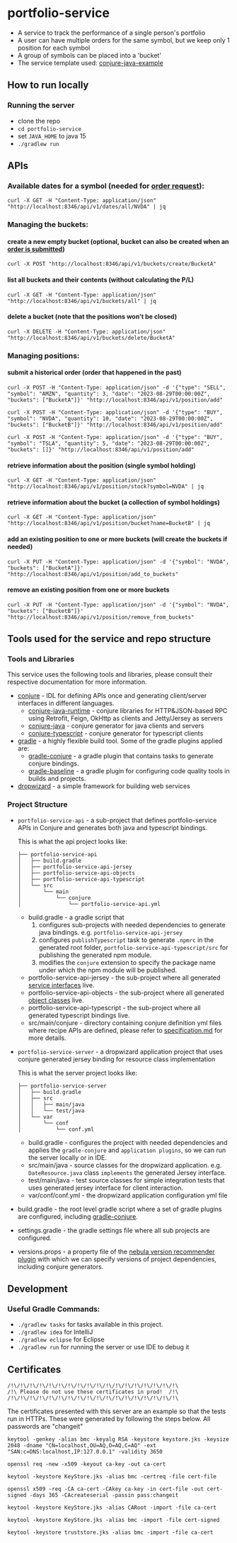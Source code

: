 # portfolio-service
- A service to track the performance of a single person's portfolio
- A user can have multiple orders for the same symbol, but we keep only 1 position for each symbol
- A group of symbols can be placed into a 'bucket'
- The service template used: [conjure-java-example](https://github.com/palantir/conjure-java-example)

## How to run locally
### Running the server
- clone the repo
- `cd portfolio-service`
- set `JAVA_HOME` to java 15
- `./gradlew run`

## APIs
### Available dates for a symbol (needed for [order request](#submit-a-historical-order-order-that-happened-in-the-past)):
```
curl -X GET -H "Content-Type: application/json" "http://localhost:8346/api/v1/dates/all/NVDA" | jq
```

### Managing the buckets:
#### create a new empty bucket (optional, bucket can also be created when an [order is submitted](#submit-a-historical-order-order-that-happened-in-the-past))
```
curl -X POST "http://localhost:8346/api/v1/buckets/create/BucketA"
```

#### list all buckets and their contents (without calculating the P/L)
```
curl -X GET -H "Content-Type: application/json" "http://localhost:8346/api/v1/buckets/all" | jq
```

#### delete a bucket (note that the positions won't be closed)
```
curl -X DELETE -H "Content-Type: application/json" "http://localhost:8346/api/v1/buckets/delete/BucketA"
```

### Managing positions:
#### submit a historical order (order that happened in the past)
```
curl -X POST -H "Content-Type: application/json" -d '{"type": "SELL", "symbol": "AMZN", "quantity": 3, "date": "2023-08-29T00:00:00Z", "buckets": ["BucketA"]}' "http://localhost:8346/api/v1/position/add"

curl -X POST -H "Content-Type: application/json" -d '{"type": "BUY", "symbol": "NVDA", "quantity": 10, "date": "2023-08-29T00:00:00Z", "buckets": ["BucketB"]}' "http://localhost:8346/api/v1/position/add"

curl -X POST -H "Content-Type: application/json" -d '{"type": "BUY", "symbol": "TSLA", "quantity": 5, "date": "2023-08-29T00:00:00Z", "buckets": []}' "http://localhost:8346/api/v1/position/add"
```

#### retrieve information about the position (single symbol holding)
```
curl -X GET -H "Content-Type: application/json" "http://localhost:8346/api/v1/position/stock?symbol=NVDA" | jq
```

#### retrieve information about the bucket (a collection of symbol holdings)
```
curl -X GET -H "Content-Type: application/json" "http://localhost:8346/api/v1/position/bucket?name=BucketB" | jq
```

#### add an existing position to one or more buckets (will create the buckets if needed)
```
curl -X PUT -H "Content-Type: application/json" -d '{"symbol": "NVDA", "buckets": ["BucketA"]}' "http://localhost:8346/api/v1/position/add_to_buckets"
```

#### remove an existing position from one or more buckets
```
curl -X PUT -H "Content-Type: application/json" -d '{"symbol": "NVDA", "buckets": ["BucketB"]}' "http://localhost:8346/api/v1/position/remove_from_buckets"
```

## Tools used for the service and repo structure

### Tools and Libraries
This service uses the following tools and libraries, please consult their respective documentation for more information.
* [conjure](https://github.com/palantir/conjure) - IDL for defining APIs once and generating client/server interfaces in different languages.
    * [conjure-java-runtime](https://github.com/palantir/conjure-java-runtime/) - conjure libraries for HTTP&JSON-based RPC using Retrofit, Feign, OkHttp as clients and Jetty/Jersey as servers
    * [conjure-java](https://github.com/palantir/conjure-java) - conjure generator for java clients and servers 
    * [conjure-typescript](https://github.com/palantir/conjure-typescript) - conjure generator for typescript clients
* [gradle](https://gradle.org/) - a highly flexible build tool. Some of the gradle plugins applied are:
     *  [gradle-conjure](https://github.com/palantir/gradle-conjure) - a gradle plugin that contains tasks to generate conjure bindings.
     *  [gradle-baseline](https://github.com/palantir/gradle-baseline) - a gradle plugin for configuring code quality tools in builds and projects.
* [dropwizard](https://www.dropwizard.io/en/stable/) - a simple framework for building web services

### Project Structure
* `portfolio-service-api` - a sub-project that defines portfolio-service APIs in Conjure and generates both java and typescript bindings.

    This is what the api project looks like:
    ```
    ├── portfolio-service-api
    │   ├── build.gradle
    │   ├── portfolio-service-api-jersey
    │   ├── portfolio-service-api-objects
    │   ├── portfolio-service-api-typescript
    │   └── src
    │       └── main
    │           └── conjure
    │               └── portfolio-service-api.yml
    ```
    * build.gradle - a gradle script that 
        1. configures sub-projects with needed dependencies to generate java bindings. e.g. `portfolio-service-api-jersey`
        2. configures `publishTypescript` task to generate `.npmrc` in the generated root folder, `portfolio-service-api-typescript/src` for publishing the generated npm module.
        3. modifies the `conjure` extension to specify the package name under which the npm module will be published.
    * portfolio-service-api-jersey - the sub-project where all generated [service interfaces](portfolio-service-api/src/main/conjure/portfolio-service-api.yml#L51) live.
    * portfolio-service-api-objects - the sub-project where all generated [object classes](portfolio-service-api/src/main/conjure/portfolio-service-api.yml#L4) live.
    * portfolio-service-api-typescript - the sub-project where all generated typescript bindings live.
    * src/main/conjure - directory containing conjure definition yml files where recipe APIs are defined, please refer to [specification.md](https://github.com/palantir/conjure/blob/develop/docs/specification.md) for more details.

* `portfolio-service-server` - a dropwizard application project that uses conjure generated jersey binding for resource class implementation

    This is what the server project looks like:
    ```
    ├── portfolio-service-server
    │   ├── build.gradle
    │   ├── src
    │   │   ├── main/java
    │   │   └── test/java
    │   └── var
    │       └── conf
    │           └── conf.yml
    ```
    * build.gradle - configures the project with needed dependencies and applies the `gradle-conjure` and `application plugins`, so we can run the server locally or in IDE.
    * src/main/java - source classes for the dropwizard application. e.g. `DateResource.java` class `implements` the generated Jersey interface.
    * test/main/java - test source classes for simple integration tests that uses generated jersey interface for client interaction.
    * var/conf/conf.yml - the dropwizard application configuration yml file

* build.gradle - the root level gradle script where a set of gradle plugins are configured, including [gradle-conjure](https://github.com/palantir/gradle-conjure).
* settings.gradle - the gradle settings file where all sub projects are configured.
* versions.props - a property file of the [nebula version recommender plugin](https://github.com/nebula-plugins/nebula-dependency-recommender-plugin) with which we can specify versions of project dependencies, including conjure generators.

## Development

### Useful Gradle Commands:

* `./gradlew tasks` for tasks available in this project.
* `./gradlew idea` for IntelliJ
* `./gradlew eclipse` for Eclipse
* `./gradlew run` for running the server or use IDE to debug it

## Certificates
```
/!\/!\/!\/!\/!\/!\/!\/!\/!\/!\/!\/!\/!\/!\/!\/!\/!\/!\
/!\ Please do not use these certificates in prod!  /!\
/!\/!\/!\/!\/!\/!\/!\/!\/!\/!\/!\/!\/!\/!\/!\/!\/!\/!\
```
The certificates presented with this server are an example so that the tests run in HTTPs. These were generated by following the steps below. All passwords are "changeit"

```
keytool -genkey -alias bmc -keyalg RSA -keystore keystore.jks -keysize 2048 -dname "CN=localhost,OU=AQ,O=AQ,C=AQ" -ext "SAN:c=DNS:localhost,IP:127.0.0.1" -validity 3650

openssl req -new -x509 -keyout ca-key -out ca-cert

keytool -keystore KeyStore.jks -alias bmc -certreq -file cert-file

openssl x509 -req -CA ca-cert -CAkey ca-key -in cert-file -out cert-signed -days 365 -CAcreateserial -passin pass:changeit

keytool -keystore KeyStore.jks -alias CARoot -import -file ca-cert

keytool -keystore KeyStore.jks -alias bmc -import -file cert-signed

keytool -keystore truststore.jks -alias bmc -import -file ca-cert
```
